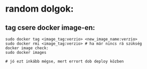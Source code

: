 # random dolgok:

## tag csere docker image-en:
    sudo docker tag <image_tag:verzio> <new_image_name:verzio>
    sudo docker rmi <image_tag:verzio> # ha már nincs rá szükség
    docker image check:
    sudo docker images
    
    # jó ezt inkább mégse, mert errort dob deploy közben



